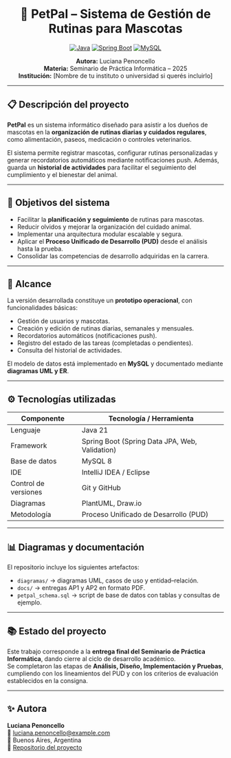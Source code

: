<div align="center">

# 🐾 **PetPal – Sistema de Gestión de Rutinas para Mascotas**

[![Java](https://img.shields.io/badge/Java-21-red?logo=openjdk)]()
[![Spring Boot](https://img.shields.io/badge/Spring%20Boot-3.3-brightgreen?logo=springboot)]()
[![MySQL](https://img.shields.io/badge/MySQL-8.0-blue?logo=mysql)]()

**Autora:** Luciana Penoncello  
**Materia:** Seminario de Práctica Informática – 2025  
**Institución:** [Nombre de tu instituto o universidad si querés incluirlo]  

</div>

---

## 📋 Descripción del proyecto
**PetPal** es un sistema informático diseñado para asistir a los dueños de mascotas en la **organización de rutinas diarias y cuidados regulares**, como alimentación, paseos, medicación o controles veterinarios.

El sistema permite registrar mascotas, configurar rutinas personalizadas y generar recordatorios automáticos mediante notificaciones push. Además, guarda un **historial de actividades** para facilitar el seguimiento del cumplimiento y el bienestar del animal.

---

## 🎯 Objetivos del sistema
- Facilitar la **planificación y seguimiento** de rutinas para mascotas.  
- Reducir olvidos y mejorar la organización del cuidado animal.  
- Implementar una arquitectura modular escalable y segura.  
- Aplicar el **Proceso Unificado de Desarrollo (PUD)** desde el análisis hasta la prueba.  
- Consolidar las competencias de desarrollo adquiridas en la carrera.

---

## 🧩 Alcance
La versión desarrollada constituye un **prototipo operacional**, con funcionalidades básicas:
- Gestión de usuarios y mascotas.  
- Creación y edición de rutinas diarias, semanales y mensuales.  
- Recordatorios automáticos (notificaciones push).  
- Registro del estado de las tareas (completadas o pendientes).  
- Consulta del historial de actividades.

El modelo de datos está implementado en **MySQL** y documentado mediante **diagramas UML y ER**.

---

## ⚙️ Tecnologías utilizadas
| Componente | Tecnología / Herramienta |
|-------------|---------------------------|
| Lenguaje | Java 21 |
| Framework | Spring Boot (Spring Data JPA, Web, Validation) |
| Base de datos | MySQL 8 |
| IDE | IntelliJ IDEA / Eclipse |
| Control de versiones | Git y GitHub |
| Diagramas | PlantUML, Draw.io |
| Metodología | Proceso Unificado de Desarrollo (PUD) |

---

## 📊 Diagramas y documentación
El repositorio incluye los siguientes artefactos:
- `diagramas/` → diagramas UML, casos de uso y entidad–relación.  
- `docs/` → entregas AP1 y AP2 en formato PDF.  
- `petpal_schema.sql` → script de base de datos con tablas y consultas de ejemplo.  

---

## 📚 Estado del proyecto
Este trabajo corresponde a la **entrega final del Seminario de Práctica Informática**, dando cierre al ciclo de desarrollo académico.  
Se completaron las etapas de **Análisis, Diseño, Implementación y Pruebas**, cumpliendo con los lineamientos del PUD y con los criterios de evaluación establecidos en la consigna.

---

## ✨ Autora
**Luciana Penoncello**  
📧 [luciana.penoncello@example.com](mailto:luciana.penoncello@example.com)  
📍 Buenos Aires, Argentina  
🔗 [Repositorio del proyecto](https://github.com/lucianapenoncello/petpal)
